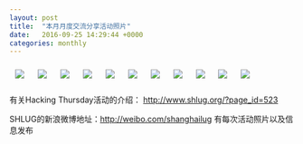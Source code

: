 ```yaml
---
layout: post
title:  "本月月度交流分享活动照片"
date:   2016-09-25 14:29:44 +0000
categories: monthly
---
```


[<img style='margin:10px;' src='/res2016/g925.monthly/g924_1415_0700+08.1920p.jpg'>](/res2016/g925.monthly/g924_1415_0700+08.JPG)
[<img style='margin:10px;' src='/res2016/g925.monthly/g924_1415_5200+08.1920p.jpg'>](/res2016/g925.monthly/g924_1415_5200+08.JPG)
[<img style='margin:10px;' src='/res2016/g925.monthly/g924_1417_0503+08.1920p.jpg'>](/res2016/g925.monthly/g924_1417_0503+08.JPG)
[<img style='margin:10px;' src='/res2016/g925.monthly/g924_1418_1500+08.1920p.jpg'>](/res2016/g925.monthly/g924_1418_1500+08.JPG)
[<img style='margin:10px;' src='/res2016/g925.monthly/g924_1454_0196+08.1920p.jpg'>](/res2016/g925.monthly/g924_1454_0196+08.JPG)
[<img style='margin:10px;' src='/res2016/g925.monthly/g924_1529_1500+08.1920p.jpg'>](/res2016/g925.monthly/g924_1529_1500+08.JPG)
[<img style='margin:10px;' src='/res2016/g925.monthly/g924_1540_4100+08.1920p.jpg'>](/res2016/g925.monthly/g924_1540_4100+08.JPG)
[<img style='margin:10px;' src='/res2016/g925.monthly/g924_1553_4038+08.1920p.jpg'>](/res2016/g925.monthly/g924_1553_4038+08.JPG)
[<img style='margin:10px;' src='/res2016/g925.monthly/g924_1555_0121+08.1920p.jpg'>](/res2016/g925.monthly/g924_1555_0121+08.JPG)
[<img style='margin:10px;' src='/res2016/g925.monthly/g924_1556_4200+08.1920p.jpg'>](/res2016/g925.monthly/g924_1556_4200+08.JPG)
[<img style='margin:10px;' src='/res2016/g925.monthly/g924_1602_4300+08.1920p.jpg'>](/res2016/g925.monthly/g924_1602_4300+08.JPG)

有关Hacking Thursday活动的介绍：
http://www.shlug.org/?page_id=523

SHLUG的新浪微博地址：http://weibo.com/shanghailug 有每次活动照片以及信息发布


